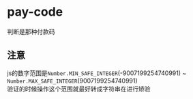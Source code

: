 # pay-code
判断是那种付款码

## 注意
js的数字范围是`Number.MIN_SAFE_INTEGER`(-9007199254740991) ~ `Number.MAX_SAFE_INTEGER`(9007199254740991)        
验证的时候操作这个范围就最好转成字符串在进行矫验
